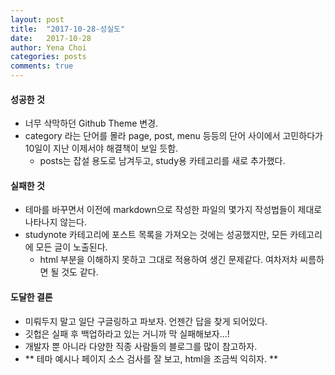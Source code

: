 ```yaml
---
layout: post
title:  "2017-10-28-성실도"
date:   2017-10-28
author: Yena Choi
categories: posts
comments: true
---
```


#### 성공한 것
- 너무 삭막하던 Github Theme 변경.
- category 라는 단어를 몰라 page, post, menu 등등의 단어 사이에서 고민하다가 10일이 지난 이제서야 해결책이 보일 듯함.
  - posts는 잡설 용도로 남겨두고, study용 카테고리를 새로 추가했다.

#### 실패한 것
- 테마를 바꾸면서 이전에 markdown으로 작성한 파일의 몇가지 작성법들이 제대로 나타나지 않는다.
- studynote 카테고리에 포스트 목록을 가져오는 것에는 성공했지만, 모든 카테고리에 모든 글이 노출된다.
  - html 부분을 이해하지 못하고 그대로 적용하여 생긴 문제같다. 여차저차 씨름하면 될 것도 같다.

#### 도달한 결론
- 미뤄두지 말고 일단 구글링하고 파보자. 언젠간 답을 찾게 되어있다.
- 깃헙은 실패 후 백업하라고 있는 거니까 막 실패해보자...!
- 개발자 뿐 아니라 다양한 직종 사람들의 블로그를 많이 참고하자.
- ** 테마 예시나 페이지 소스 검사를 잘 보고, html을 조금씩 익히자. **
